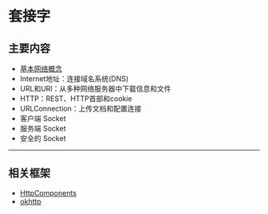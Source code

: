 #   套接字

##  主要内容
-   [基本网络概念](1410.md)
-   Internet地址：连接域名系统(DNS)
-   URL和URI：从多种网络服务器中下载信息和文件
-   HTTP：REST、HTTP首部和cookie
-   URLConnection：上传文档和配置连接
-   客户端 Socket
-   服务端 Socket
-   安全的 Socket 

----


##  相关框架
-   [HttpComponents](http://hc.apache.org/)
-   [okhttp](https://square.github.io/okhttp/)